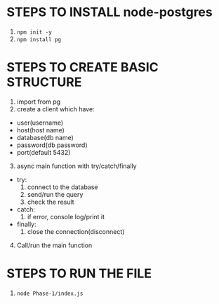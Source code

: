 # STEPS TO INSTALL node-postgres

1. `npm init -y`
2. `npm install pg`

# STEPS TO CREATE BASIC STRUCTURE

1. import from pg
2. create a client which have:

- user(username)
- host(host name)
- database(db name)
- password(db password)
- port(default 5432)

3. async main function with try/catch/finally

- try:
  1. connect to the database
  2. send/run the query
  3. check the result
- catch:
  1. if error, console log/print it
- finally:
  1. close the connection(disconnect)

4. Call/run the main function

# STEPS TO RUN THE FILE

1. `node Phase-1/index.js`
